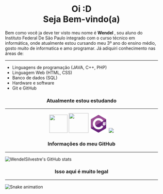 <h1 align="center">Oi :D<br>Seja Bem-vindo(a) </h1> 

  <p>Bem como você ja deve ter visto meu nome é <strong> Wendel </strong>, 
  sou aluno do Instituto Federal De São Paulo integrado com
  o curso técnico em informática, onde atualmente estou cursando
  meu 3º ano do ensino médio, gosto muito de informatica e amo programar. Já adiquiri
  conhecimento nas áreas de: </p>

<hr>

- Linguagens de programação (JAVA, C++, PHP)
- Linguagem Web (HTML, CSS)
- Banco de dados (SQL)
- Hardware e software
- Git e GitHub

<h3 align = "center"> Atualmente estou estudando </h3>
<hr>
  <div align="center">
     <img src="https://img.icons8.com/color/452/python.png" width =" 60 "height =" 60 "/>
     <img src="https://img.icons8.com/plasticine/2x/oracle-pl-sql--v3.png" width =" 65 "height =" 65 "/>
     <img src="https://raw.githubusercontent.com/devicons/devicon/master/icons/csharp/csharp-original.svg " width =" 60 "height =" 60 "/>
     <img src="https://img.icons8.com/dusk/452/javascript.png" widh =" 60 "height =" 60 "/>
  </div>

<h3 align = "center"> Informações do meu GitHub</h3>
<hr>
  <img alt= "WendelSilvestre's GitHub stats" src="https://github-readme-stats.vercel.app/api?username=WendelSilvestre&theme=nord&show_icons=true)" />

<h3 align = "center"> Isso aqui é muito legal </h3>
<hr>

![Snake animation](https://github.com/WendelSilvestre/snk/raw/output/github-contribution-grid-snake.svg)
